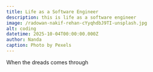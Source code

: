 ```yaml
---
title: Life as a Software Engineer
description: this is life as a software engineer
image: /radowan-nakif-rehan-cYyqhdbJ9TI-unsplash.jpg
alt: coding
datetime: 2025-10-04T00:00:00.000Z
author: Nanda
caption: Photo by Pexels
---
```


When the dreads comes through
